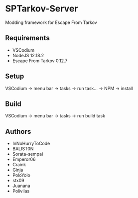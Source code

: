 # SPTarkov-Server
Modding framework for Escape From Tarkov

## Requirements
- VSCodium
- NodeJS 12.18.2
- Escape From Tarkov 0.12.7

## Setup
VSCodium -> menu bar -> tasks -> run task... -> NPM -> install

## Build
VSCodium -> menu bar -> tasks -> run build task

## Authors
- InNoHurryToCode
- BALIST0N
- Sorata-sempai
- Emperor06
- Craink
- Ginja
- PoloYolo
- stx09
- Juanana
- Polivilas